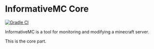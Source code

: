 # InformativeMC Core

[![Gradle CI](https://github.com/InformativeMC/Core/actions/workflows/Gradle%20CI.yml/badge.svg)](https://github.com/InformativeMC/Core/actions/workflows/Gradle%20CI.yml)

InformativeMC is a tool for monitoring and modifying a
minecraft server.

This is the core part.
